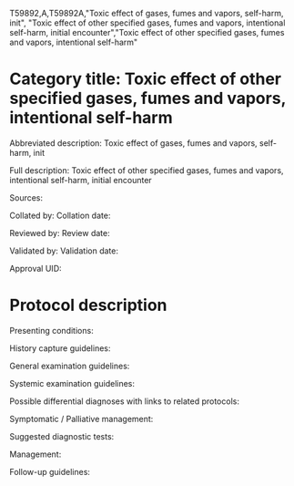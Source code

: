 T59892,A,T59892A,"Toxic effect of gases, fumes and vapors, self-harm, init", "Toxic effect of other specified gases, fumes and vapors, intentional self-harm, initial encounter","Toxic effect of other specified gases, fumes and vapors, intentional self-harm"
# Category title: Toxic effect of other specified gases, fumes and vapors, intentional self-harm

Abbreviated description: Toxic effect of gases, fumes and vapors, self-harm, init

Full description: Toxic effect of other specified gases, fumes and vapors, intentional self-harm, initial encounter

Sources:

Collated by:
Collation date:

Reviewed by:
Review date:

Validated by:
Validation date:

Approval UID:

# Protocol description

Presenting conditions:

History capture guidelines:

General examination guidelines:

Systemic examination guidelines:

Possible differential diagnoses with links to related protocols:

Symptomatic / Palliative management:

Suggested diagnostic tests:

Management:

Follow-up guidelines:
